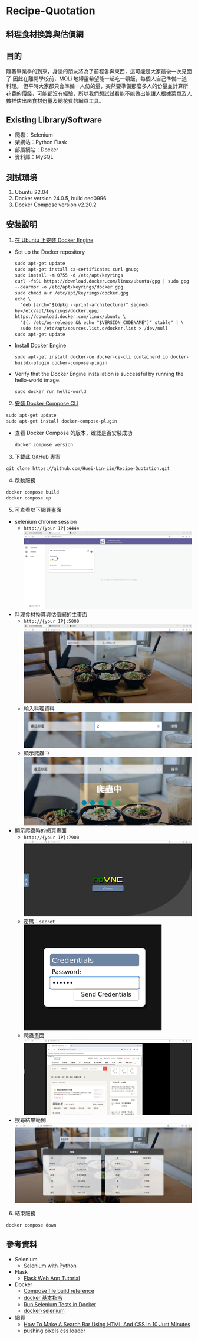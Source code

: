 ﻿# Recipe-Quotation

## 料理食材換算與估價網



## 目的

隨著畢業季的到來，身邊的朋友將為了前程各奔東西，這可能是大家最後一次見面了
因此在離開學校前，MOLi 地縛靈希望能一起吃一頓飯，每個人自己準備一道料理。
但平時大家都只會準備一人份的量，突然要準備那麼多人的份量並計算所花費的價錢，可能都沒有經驗，所以我們想試試看能不能做出能讓人根據菜單及人數推估出來食材份量及總花費的網頁工具。

## Existing Library/Software

- 爬蟲：Selenium
- 架網站：Python Flask
- 部屬網站：Docker
- 資料庫：MySQL

## 測試環境

1. Ubuntu 22.04
2. Docker version 24.0.5, build ced0996
3. Docker Compose version v2.20.2

## 安裝說明

1. [在 Ubuntu 上安裝 Docker Engine](https://docs.docker.com/engine/install/ubuntu/#install-using-the-repository)

- Set up the Docker repository
  ```bash=
  sudo apt-get update
  sudo apt-get install ca-certificates curl gnupg
  sudo install -m 0755 -d /etc/apt/keyrings
  curl -fsSL https://download.docker.com/linux/ubuntu/gpg | sudo gpg --dearmor -o /etc/apt/keyrings/docker.gpg
  sudo chmod a+r /etc/apt/keyrings/docker.gpg
  echo \
    "deb [arch="$(dpkg --print-architecture)" signed-by=/etc/apt/keyrings/docker.gpg] https://download.docker.com/linux/ubuntu \
    "$(. /etc/os-release && echo "$VERSION_CODENAME")" stable" | \
    sudo tee /etc/apt/sources.list.d/docker.list > /dev/null
  sudo apt-get update
  ```
- Install Docker Engine
  ```bash=
  sudo apt-get install docker-ce docker-ce-cli containerd.io docker-buildx-plugin docker-compose-plugin
  ```
- Verify that the Docker Engine installation is successful by running the hello-world image.
  ```bash=
  sudo docker run hello-world
  ```

2. [安裝 Docker Compose CLI](https://docs.docker.com/compose/install/linux/)

```bash=
sudo apt-get update
sudo apt-get install docker-compose-plugin
```

- 查看 Docker Compose 的版本，確認是否安裝成功
  ```bash=
  docker compose version
  ```

3. 下載此 GitHub 專案

```bash=
git clone https://github.com/Huei-Lin-Lin/Recipe-Quotation.git
```

4. 啟動服務

```bash=
docker compose build
docker compose up
```

5. 可查看以下網頁畫面

- selenium chrome session
  - `http://{your IP}:4444`
    ![](image/selenium_grid.png)
- 料理食材換算與估價網的主畫面
  - `http://{your IP}:5000`
    ![](image/home.jpg)
  - 輸入料理資料
    ![](image/input_data.png)
  - 顯示爬蟲中
    ![](image/crawlering_text.png)
- 顯示爬蟲時的網頁畫面
  - `http://{your IP}:7900`
    ![](image/noVNC.png)
  - 密碼：`secret`
    ![](image/noVNC_passwd.png)
  - 爬蟲畫面
    ![](image/crawlering.png)
- 搜尋結果範例
  ![](image/search_result.jpg)

6. 結束服務

```bash=
docker compose down
```

## 參考資料

- Selenium
  - [Selenium with Python](https://selenium-python.readthedocs.io/)
- Flask
  - [Flask Web App Tutorial](https://youtu.be/dam0GPOAvVI)
- Docker
  - [Compose file build reference](https://docs.docker.com/compose/compose-file/build/)
  - [docker 基本指令](https://hackmd.io/@ncnu-opensource/book/https%3A%2F%2Fhackmd.io%2F%40108213034%2FB1_qNP2xc#DEMO)
  - [Run Selenium Tests in Docker](https://www.browserstack.com/guide/run-selenium-tests-in-docker)
  - [docker-selenium](https://github.com/SeleniumHQ/docker-selenium)
- 網頁
  - [How To Make A Search Bar Using HTML And CSS In 10 Just Minutes](https://youtu.be/9hnJsNIBq1g)
  - [pushing pixels css loader](https://codepen.io/redlabor/full/nzwPGv)
